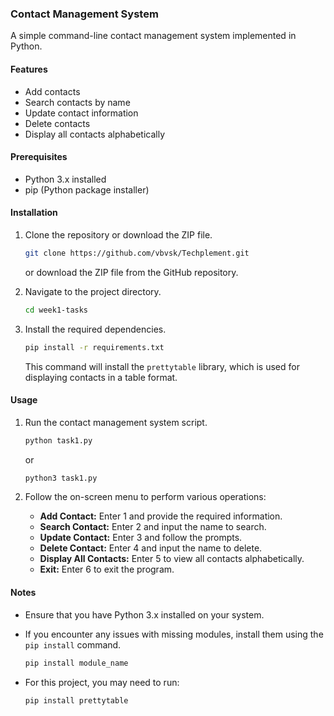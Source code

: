 ### Contact Management System

A simple command-line contact management system implemented in Python.

#### Features
- Add contacts
- Search contacts by name
- Update contact information
- Delete contacts
- Display all contacts alphabetically

#### Prerequisites
- Python 3.x installed
- pip (Python package installer)

#### Installation

1. Clone the repository or download the ZIP file.

    ```bash
    git clone https://github.com/vbvsk/Techplement.git
    ```

    or download the ZIP file from the GitHub repository.

2. Navigate to the project directory.

    ```bash
    cd week1-tasks
    ```

3. Install the required dependencies.

    ```bash
    pip install -r requirements.txt
    ```

    This command will install the `prettytable` library, which is used for displaying contacts in a table format.

#### Usage

1. Run the contact management system script.

    ```bash
    python task1.py
    ```

    or

    ```bash
    python3 task1.py
    ```

2. Follow the on-screen menu to perform various operations:

   - **Add Contact:** Enter 1 and provide the required information.
   - **Search Contact:** Enter 2 and input the name to search.
   - **Update Contact:** Enter 3 and follow the prompts.
   - **Delete Contact:** Enter 4 and input the name to delete.
   - **Display All Contacts:** Enter 5 to view all contacts alphabetically.
   - **Exit:** Enter 6 to exit the program.

#### Notes

- Ensure that you have Python 3.x installed on your system.
- If you encounter any issues with missing modules, install them using the `pip install` command.

    ```bash
    pip install module_name
    ```

- For this project, you may need to run:

    ```bash
    pip install prettytable
    ```
